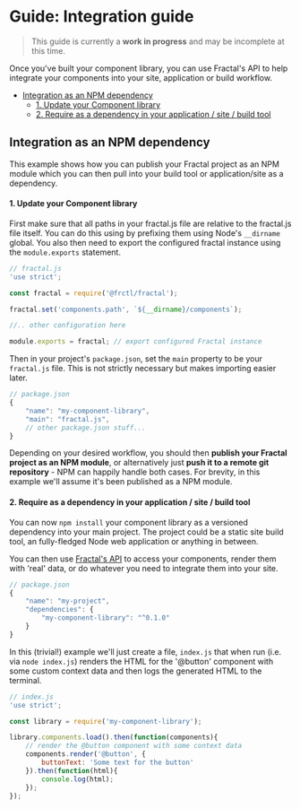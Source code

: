 # Guide: Integration guide

> This guide is currently a **work in progress** and may be incomplete at this time.

Once you've built your component library, you can use Fractal's API to help integrate your components into your site, application or build workflow.

<!-- START doctoc generated TOC please keep comment here to allow auto update -->
<!-- DON'T EDIT THIS SECTION, INSTEAD RE-RUN doctoc TO UPDATE -->


- [Integration as an NPM dependency](#integration-as-an-npm-dependency)
    - [1. Update your Component library](#1-update-your-component-library)
    - [2. Require as a dependency in your application / site / build tool](#2-require-as-a-dependency-in-your-application--site--build-tool)

<!-- END doctoc generated TOC please keep comment here to allow auto update -->

## Integration as an NPM dependency

This example shows how you can publish your Fractal project as an NPM module which you can then pull into your build tool or application/site as a dependency.

#### 1. Update your Component library

First make sure that all paths in your fractal.js file are relative to the fractal.js file itself. You can do this using by prefixing them using Node's `__dirname` global. You also then need to export the configured fractal instance using the `module.exports` statement.

```js
// fractal.js
'use strict';

const fractal = require('@frctl/fractal');

fractal.set('components.path', `${__dirname}/components`);

//.. other configuration here

module.exports = fractal; // export configured Fractal instance
```

Then in your project's `package.json`, set the `main` property to be your `fractal.js` file. This is not strictly necessary but makes importing easier later.

```js
// package.json
{
    "name": "my-component-library",
    "main": "fractal.js",
    // other package.json stuff...
}
```

Depending on your desired workflow, you should then **publish your Fractal project as an NPM module**, or alternatively just **push it to a remote git repository** - NPM can happily handle both cases. For brevity, in this example we'll assume it's been published as a NPM module.

#### 2. Require as a dependency in your application / site / build tool

You can now `npm install` your component library as a versioned dependency into your main project. The project could be a static site build tool, an fully-fledged Node web application or anything in between.

You can then use [Fractal's API](/docs/api/overview.md) to access your components, render them with 'real' data, or do whatever you need to integrate them into your site.

```js
// package.json
{
    "name": "my-project",
    "dependencies": {
        "my-component-library": "^0.1.0"
    }   
}
```

In this (trivial!) example we'll just create a file, `index.js` that when run (i.e. via `node index.js`) renders the HTML for the '@button' component with some custom context data and then logs the generated HTML to the terminal.

```js
// index.js
'use strict';

const library = require('my-component-library');

library.components.load().then(function(components){
    // render the @button component with some context data
    components.render('@button', {
        buttonText: 'Some text for the button'
    }).then(function(html){
        console.log(html);
    });
});
```
